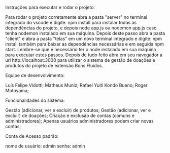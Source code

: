 Instruções para executar e rodar o projeto:

Para rodar o projeto corretamente abra a pasta "server" no terminal integrado do vscode e digite: npm install para instalar todas as dependências do projeto, e depois node app.js ou nodemon app.js caso tenha
nodemon instalado em sua máquina. 
Depois deste passo abra a pasta "client" e abra a pasta "telas" em um novo terminal integrado e digite: npm install também para baixar as dependências necessárias e em seguida npm start.
Lembre-se que é necessário ter o node instalado em sua máquina para executar estes passos.
Depois de tudo feito abra em seu navegador a url http://localhost:3000 para utilizar o sistema de gestão de doações e produtos do projeto de extensão Bons Fluidos.

Equipe de desenvolvimento:

Luís Felipe Vidotti;
Matheus Muniz;
Rafael Yuiti Kondo Bueno;
Roger Motoyama;

Funcionalidades do sistema:

Gestão (adicionar, ver e excluir) de produtos;
Gestão (adicionar, ver e excluir) de doações;
Criação e exclusão de contas (comuns e administradores);
Apenas usuários administradores podem criar novas contas;

Conta de Acesso padrão:

nome de usuário: admin
senha: admin
